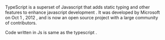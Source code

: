 TypeScript is a superset of Javascript that adds static typing and other features to enhance javascript development . 
It was developed  by Microsoft on Oct 1 , 2012 , and is now an open source project with a large community of  contributors.

Code written in Js is same as the typescript .
